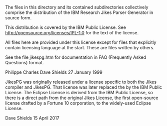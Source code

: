 The files in this directory and its contained subdirectories
collectively comprise the distribution of the IBM Research Jikes
Parser Generator in source form.

This distribution is covered by the IBM Public License. See
http://opensource.org/licenses/IPL-1.0 for the text of the license.

All files here are provided under this license except for files that
explicitly contain licensing language at the start. These are
files written by others.

See the file jikespg.htm for documentation in FAQ (Frequently Asked
Questions) format.


Philippe Charles
Dave Shields
27 January 1999


JikesPG was originally released under a license specific to both the Jikes compiler
and JikesPG. That license was later replaced the by the IBM Public License. The
Eclipse License is derived from the IBM Public License, so there is a direct path
from the original Jikes License, the first open-source license drafted by a Fortune 10
corporation, to the widely-used Eclipse License.

Dave Shields
15 April 2017




